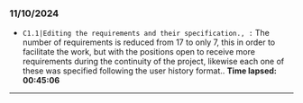 ### 11/10/2024
- ``C1.1|Editing the requirements and their specification., :`` The number of requirements is reduced from 17 to only 7,
  this in order to facilitate the work, but with the positions open to receive more requirements during the continuity of the project,
  likewise each one of these was specified following the user history format.. **Time lapsed: 00:45:06**
---
